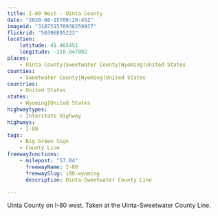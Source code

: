 ```yaml
---
title: I-80 West - Uinta County
date: "2020-08-15T09:29:45Z"
imageid: "318751576938259937"
flickrid: "50396895223"
location:
    latitude: 41.465451
    longitude: -110.047882
places:
    - Uinta County|Sweetwater County|Wyoming|United States
counties:
    - Sweetwater County|Wyoming|United States
countries:
    - United States
states:
    - Wyoming|United States
highwaytypes:
    - Interstate Highway
highways:
    - I-80
tags:
    - Big Green Sign
    - County Line
freewayJunctions:
    - milepost: "57.04"
      freewayName: I-80
      freewaySlug: i80-wyoming
      description: Uinta-Sweetwater County Line

---
```

Uinta County on I-80 west.  Taken at the Uinta-Sweetwater County Line.